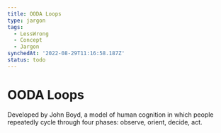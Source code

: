 ```yaml
---
title: OODA Loops
type: jargon
tags:
  - LessWrong
  - Concept
  - Jargon
synchedAt: '2022-08-29T11:16:58.187Z'
status: todo
---
```


# OODA Loops

Developed by John Boyd, a model of human cognition in which people repeatedly cycle through four phases: observe, orient, decide, act.
 
